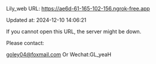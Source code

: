 Lily_web URL: https://ae6d-61-165-102-156.ngrok-free.app

Updated at: 2024-12-10 14:06:21

If you cannot open this URL, the server might be down.

Please contact: 

goley04@foxmail.com Or Wechat:GL_yeaH